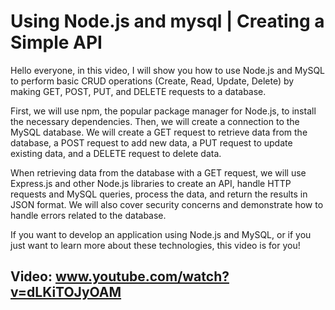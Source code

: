 # Using Node.js and mysql | Creating a Simple API

Hello everyone, in this video, I will show you how to use Node.js and MySQL to perform basic CRUD operations (Create, Read, Update, Delete) by making GET, POST, PUT, and DELETE requests to a database.

First, we will use npm, the popular package manager for Node.js, to install the necessary dependencies. Then, we will create a connection to the MySQL database. We will create a GET request to retrieve data from the database, a POST request to add new data, a PUT request to update existing data, and a DELETE request to delete data.

When retrieving data from the database with a GET request, we will use Express.js and other Node.js libraries to create an API, handle HTTP requests and MySQL queries, process the data, and return the results in JSON format. We will also cover security concerns and demonstrate how to handle errors related to the database.

If you want to develop an application using Node.js and MySQL, or if you just want to learn more about these technologies, this video is for you!

## Video: <a href="https://www.youtube.com/watch?v=dLKiTOJyOAM">www.youtube.com/watch?v=dLKiTOJyOAM</a>
